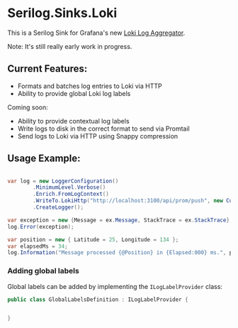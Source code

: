 # Serilog.Sinks.Loki

This is a Serilog Sink for Grafana's new [Loki Log Aggregator](https://github.com/grafana/loki).

Note: It's still really early work in progress.

## Current Features:

- Formats and batches log entries to Loki via HTTP
- Ability to provide global Loki log labels

Coming soon:

- Ability to provide contextual log labels
- Write logs to disk in the correct format to send via Promtail
- Send logs to Loki via HTTP using Snappy compression

## Usage Example:

```csharp

var log = new LoggerConfiguration()
        .MinimumLevel.Verbose()
        .Enrich.FromLogContext()
        .WriteTo.LokiHttp("http://localhost:3100/api/prom/push", new CustomLogLabelProvider())
        .CreateLogger();

var exception = new {Message = ex.Message, StackTrace = ex.StackTrace};
log.Error(exception);

var position = new { Latitude = 25, Longitude = 134 };
var elapsedMs = 34;
log.Information("Message processed {@Position} in {Elapsed:000} ms.", position, elapsedMs);
```

### Adding global labels

Global labels can be added by implementing the `ILogLabelProvider` class:

```csharp
public class GlobalLabelsDefinition : ILogLabelProvider {


}
```
